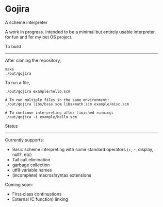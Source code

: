 Gojira
======
A scheme interpreter

A work in progress. Intended to be a minimal but entirely usable interpreter, for fun and for my pet OS project.

To build
- - - - -
After cloning the repository,

    make
    ./out/gojira

To run a file,

    ./out/gojira example/hello.scm

    # To run multiple files in the same environment:
    ./out/gojira libs/base.scm libs/math.scm example/misc.scm

    # To continue interpreting after finished running:
    ./out/gojira -i example/hello.scm

Status
- - - -

Currently supports:

- Basic scheme interpreting with some standard operators (+, -, display, null?, etc)
- Tail call elimination
- garbage collection
- utf8 variable names
- (incomplete) macros/syntax extensions

Coming soon:

- First-class continuations
- External (C function) linking
